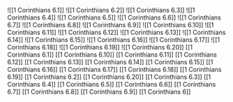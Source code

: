 ![[1 Corinthians 6.1]]
![[1 Corinthians 6.2]]
![[1 Corinthians 6.3]]
![[1 Corinthians 6.4]]
![[1 Corinthians 6.5]]
![[1 Corinthians 6.6]]
![[1 Corinthians 6.7]]
![[1 Corinthians 6.8]]
![[1 Corinthians 6.9]]
![[1 Corinthians 6.10]]
![[1 Corinthians 6.11]]
![[1 Corinthians 6.12]]
![[1 Corinthians 6.13]]
![[1 Corinthians 6.14]]
![[1 Corinthians 6.15]]
![[1 Corinthians 6.16]]
![[1 Corinthians 6.17]]
![[1 Corinthians 6.18]]
![[1 Corinthians 6.19]]
![[1 Corinthians 6.20]]
[[1 Corinthians 6.1]]
[[1 Corinthians 6.10]]
[[1 Corinthians 6.11]]
[[1 Corinthians 6.12]]
[[1 Corinthians 6.13]]
[[1 Corinthians 6.14]]
[[1 Corinthians 6.15]]
[[1 Corinthians 6.16]]
[[1 Corinthians 6.17]]
[[1 Corinthians 6.18]]
[[1 Corinthians 6.19]]
[[1 Corinthians 6.2]]
[[1 Corinthians 6.20]]
[[1 Corinthians 6.3]]
[[1 Corinthians 6.4]]
[[1 Corinthians 6.5]]
[[1 Corinthians 6.6]]
[[1 Corinthians 6.7]]
[[1 Corinthians 6.8]]
[[1 Corinthians 6.9]]
[[1 Corinthians 6]]
